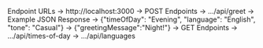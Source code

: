 Endpoint URLs
->  http://localhost:3000
    -> POST Endpoints
        -> .../api/greet
            -> Example JSON Response
                -> {"timeOfDay": "Evening", "language": "English", "tone": "Casual"}
                    -> {"greetingMessage":"Night!"}
    -> GET Endpoints
        -> .../api/times-of-day
        -> .../api/languages